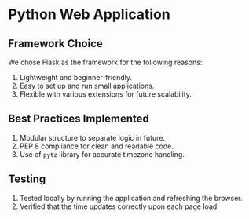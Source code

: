 # Python Web Application

## Framework Choice

We chose Flask as the framework for the following reasons:
1. Lightweight and beginner-friendly.
2. Easy to set up and run small applications.
3. Flexible with various extensions for future scalability.

## Best Practices Implemented
1. Modular structure to separate logic in future.
2. PEP 8 compliance for clean and readable code.
3. Use of `pytz` library for accurate timezone handling.

## Testing
1. Tested locally by running the application and refreshing the browser.
2. Verified that the time updates correctly upon each page load.
